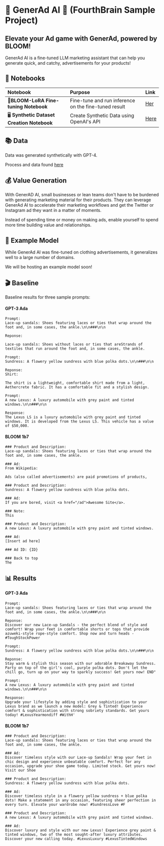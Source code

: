 # 💮 GenerAd AI 💮 (FourthBrain Sample Project)
## Elevate your Ad game with GenerAd, powered by BLOOM!
GenerAd AI is a fine-tuned LLM marketing assistant that can help you generate quick, and catchy, advertisements for your products!

## 📔 Notebooks
| Notebook | Purpose | Link                                                                                           |
| :-------- | :-------- | :------------------------------------------------------------------------------------------------ |
|  🌼**BLOOM-LoRA Fine-tuning Notebook**  | Fine-tune and run inference on the fine-tuned result | [Her](https://colab.research.google.com/drive/12qOhhGyoh7qSm1eqeMCbvv63EObH2TBH?usp=sharing) |
|  🖥️ **Synthetic Dataset Creation Notebook**  | Create Synthetic Data using OpenAI's API | [Here](https://colab.research.google.com/github/bensethbell/Building-Generative-AI-Apps/blob/main/Synthetic%20GPT-4%20Dataset%20Creation%20LLM%20Prompts.ipynb)   |

## 📚 Data
Data was generated synthetically with GPT-4. 

Process and data found [here](https://huggingface.co/datasets/c-s-ale/Product-Descriptions-and-Ads)

## 💰 Value Generation
With GenerAD AI, small businesses or lean teams don't have to be burdened with generating marketing material for their products. They can leverage GenerAd AI to accelerate their marketing workflows and get the Twitter or Instagram ad they want in a matter of moments. 

Instead of spending time or money on making ads, enable yourself to spend more time building value and relationships.

## 🤖 Example Model
While GenerAd AI was fine-tuned on clothing advertisements, it generalizes well to a large number of domains. 

We will be hosting an example model soon!

## 🎬 Baseline

Baseline results for three sample prompts:

#### GPT-3 Ada

```
Prompt: 
Lace-up sandals: Shoes featuring laces or ties that wrap around the foot and, in some cases, the ankle.\n\n###\n\n

Reponse: 

Lace-up sandals: Shoes without laces or ties that areStrands of textiles that run around the foot and, in some cases, the ankle.
```

```
Prompt:
Sundress: A flowery yellow sundress with blue polka dots.\n\n###\n\n

Reponse:
Shirt:

The shirt is a lightweight, comfortable shirt made from a light, Aethercrete fabric. It has a comfortable fit and a stylish design.
```

```
Prompt:
A new Lexus: A luxury automobile with grey paint and tinted windows.\n\n###\n\n

Response:
The Lexus LS is a luxury automobile with grey paint and tinted windows. It is developed from the Lexus LS. This vehicle has a value of $50,000.
```

#### BLOOM 1b7

```
### Product and Description:
Lace-up sandals: Shoes featuring laces or ties that wrap around the foot and, in some cases, the ankle.

### Ad:
From Wikipedia:

Ads (also called advertisements) are paid promotions of products,
```

```
### Product and Description:
Sundress: A flowery yellow sundress with blue polka dots.

### Ad:
If you are bored, visit <a href="/ad">Awesome Site</a>.

### Note:
This
```

```
### Product and Description:
A new Lexus: A luxury automobile with grey paint and tinted windows.

### Ad:
[Insert ad here]

### Ad ID: {ID}

### Back to top
The
```

## 📊 Results

#### GPT-3 Ada

```
Prompt: 
Lace-up sandals: Shoes featuring laces or ties that wrap around the foot and, in some cases, the ankle.\n\n###\n\n

Reponse: 
Discover our new Lace-up Sandals - the perfect blend of style and comfort! Wrap your feet in comfortable shorts or tops that provide azuweki-style rope-style comfort. Shop now and turn heads - #ToughStockPower

```

```
Prompt:
Sundress: A flowery yellow sundress with blue polka dots.\n\n###\n\n

Reponse:
Stay warm & stylish this season with our adorable Breakaway Sundress. Party on top of the girl's cool, purple polka dots. Don't let the chill go, turn up on your way to sparkly success! Get yours now! END"

```

```
Prompt:
A new Lexus: A luxury automobile with grey paint and tinted windows.\n\n###\n\n

Response:
Upgrade your lifestyle by adding style and sophistication to your Lexus brand as we launch a new model: Grey & Tinted! Experience comfort & sophistication with strong sobriety standards. Get yours today! #LexusYearmondiff #WithH'
```

#### BLOOM 1b7

```
### Product and Description:
Lace-up sandals: Shoes featuring laces or ties that wrap around the foot and, in some cases, the ankle.

### Ad:
Discover timeless style with our Lace-up Sandals! Wrap your feet in chic design and experience unbeatable comfort. Perfect for any occasion, upgrade your shoe game today. Limited stock. Get yours now! Visit our Shoe
```

```
### Product and Description:
Sundress: A flowery yellow sundress with blue polka dots.

### Ad:
Discover timeless style in a flowery yellow sundress + blue polka dots! Make a statement in any occasion, featuring sheer perfection in every turn. Elevate your wardrobe now! #SundressLove #F
```

```
### Product and Description:
A new Lexus: A luxury automobile with grey paint and tinted windows.

### Ad:
Discover luxury and style with our new Lexus! Experience grey paint & tinted windows, two of the most sought-after luxury attributes. Discover your new calling today. #LexusLuxury #LexusTintedWindows
```



